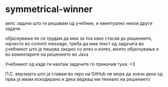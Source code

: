 # symmetrical-winner
аипс задачи што ги решавам од учебник, и евентуално некои други задачи

објаснување ќе се трудам да има за тоа како стасав до решението, 
најчесто во commit message, треба да има текст од задачата во учебникот што ја пишува заедно со влез и излез,
моето објаснување е во коментарите на решението во Java

Учебникот од каде ги наоѓам задачите го прикачив тука. 
<3

П.С. верзијата што ја ставам во repo на GitHub не мора да значи дека од прва ја имам искодирано и дека веднаш ми текнало на решението

